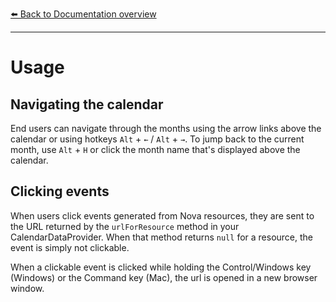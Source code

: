 [⬅️ Back to Documentation overview](/nova-calendar)

---

# Usage

## Navigating the calendar
End users can navigate through the months using the arrow links above the calendar or using hotkeys `Alt` + `←` / `Alt` + `→`.
To jump back to the current month, use `Alt` + `H` or click the month name that's displayed above the calendar.

## Clicking events
When users click events generated from Nova resources, they are sent to the URL returned by the `urlForResource` method in your CalendarDataProvider.
When that method returns `null` for a resource, the event is simply not clickable.

When a clickable event is clicked while holding the Control/Windows key (Windows) or the Command key (Mac), the url is opened in a new browser window.